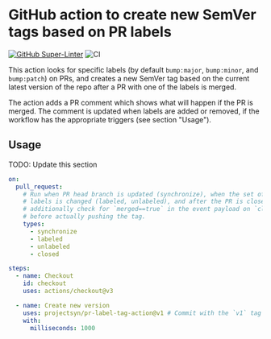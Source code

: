 # GitHub action to create new SemVer tags based on PR labels

[![GitHub Super-Linter](https://github.com/projectsyn/pr-label-tag-action/actions/workflows/linter.yml/badge.svg)](https://github.com/super-linter/super-linter)
![CI](https://github.com/projectsyn/pr-label-tag-action/actions/workflows/ci.yml/badge.svg)

This action looks for specific labels (by default `bump:major`, `bump:minor`, and
`bump:patch`) on PRs, and creates a new SemVer tag based on the current latest
version of the repo after a PR with one of the labels is merged.

The action adds a PR comment which shows what will happen if the PR is merged.
The comment is updated when labels are added or removed, if the workflow has
the appropriate triggers (see section "Usage").

## Usage

TODO: Update this section

```yaml
on:
  pull_request:
    # Run when PR head branch is updated (synchronize), when the set of PR
    # labels is changed (labeled, unlabeled), and after the PR is closed. We
    # additionally check for `merged==true` in the event payload on `closed`
    # before actually pushing the tag.
    types:
      - synchronize
      - labeled
      - unlabeled
      - closed

steps:
  - name: Checkout
    id: checkout
    uses: actions/checkout@v3

  - name: Create new version
    uses: projectsyn/pr-label-tag-action@v1 # Commit with the `v1` tag
    with:
      milliseconds: 1000
```
